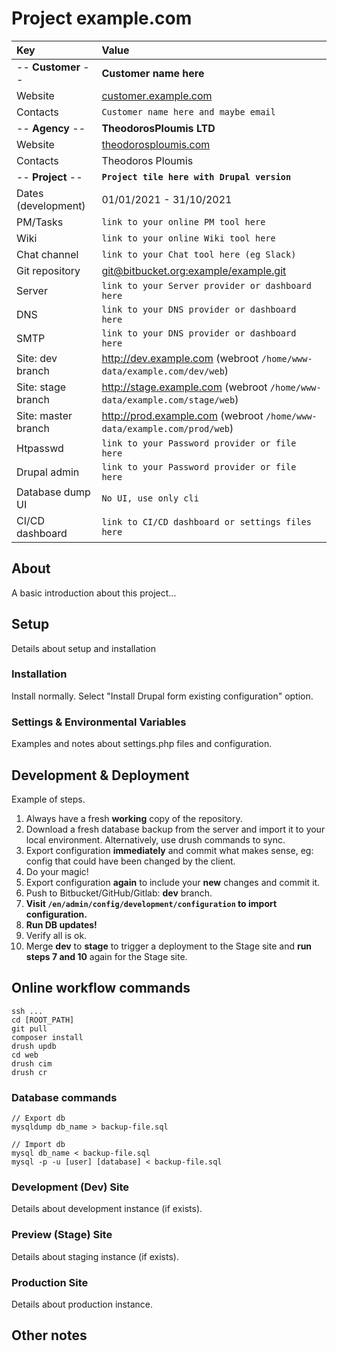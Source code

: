 # Project example.com

|  Key  | Value  |
| :--------------  | :------------------------------------- |
| -- **Customer** -- | **Customer name here**                 |
| Website          | [customer.example.com](https://customer.example.com)  |
| Contacts         | `Customer name here and maybe email`   |
| -- **Agency** -- | **TheodorosPloumis LTD**               |
| Website          | [theodorosploumis.com](https://www.theodorosploumis.com) |
| Contacts         | Theodoros Ploumis                      |
| -- **Project** --| **`Project tile here with Drupal version`** |
| Dates (development) | 01/01/2021 - 31/10/2021 |
| PM/Tasks         | `link to your online PM tool here`        |
| Wiki             | `link to your online Wiki tool here`      |
| Chat channel     | `link to your Chat tool here (eg Slack)`  |
| Git repository   | [git@bitbucket.org:example/example.git](https://bitbucket.org/example/example) |
| Server           | `link to your Server provider or dashboard here` |
| DNS | `link to your DNS provider or dashboard here`  |
| SMTP | `link to your DNS provider or dashboard here` |
| Site: dev branch    | http://dev.example.com (webroot `/home/www-data/example.com/dev/web`)     |
| Site: stage branch  | http://stage.example.com (webroot `/home/www-data/example.com/stage/web`) |
| Site: master branch | http://prod.example.com (webroot `/home/www-data/example.com/prod/web`)   |
| Htpasswd         | `link to your Password provider or file here` |
| Drupal admin     | `link to your Password provider or file here` |
| Database dump UI | `No UI, use only cli` |
| CI/CD dashboard  | `link to CI/CD dashboard or settings files here` |

## About
A basic introduction about this project...

## Setup
Details about setup and installation

### Installation
Install normally. Select "Install Drupal form existing configuration" option.

### Settings & Environmental Variables
Examples and notes about settings.php files and configuration.

## Development & Deployment
Example of steps.

1. Always have a fresh **working** copy of the repository.
2. Download a fresh database backup from the server and import it to your local environment. Alternatively, use drush commands to sync.
3. Export configuration **immediately** and commit what makes sense, eg: config that could have been changed by the client.
4. Do your magic!
5. Export configuration **again** to include your **new** changes and commit it.
6. Push to Bitbucket/GitHub/Gitlab: **dev** branch.
7. **Visit `/en/admin/config/development/configuration` to import configuration.**
8. **Run DB updates!**
9. Verify all is ok.
10. Merge **dev** to **stage** to trigger a deployment to the Stage site and **run steps 7 and 10** again for the Stage site.

## Online workflow commands
```
ssh ...
cd [ROOT_PATH]
git pull
composer install
drush updb
cd web
drush cim
drush cr
```

### Database commands
```
// Export db
mysqldump db_name > backup-file.sql

// Import db
mysql db_name < backup-file.sql
mysql -p -u [user] [database] < backup-file.sql
```

### Development (Dev) Site
Details about development instance (if exists).

### Preview (Stage) Site
Details about staging instance (if exists).

### Production Site
Details about production instance.

## Other notes

